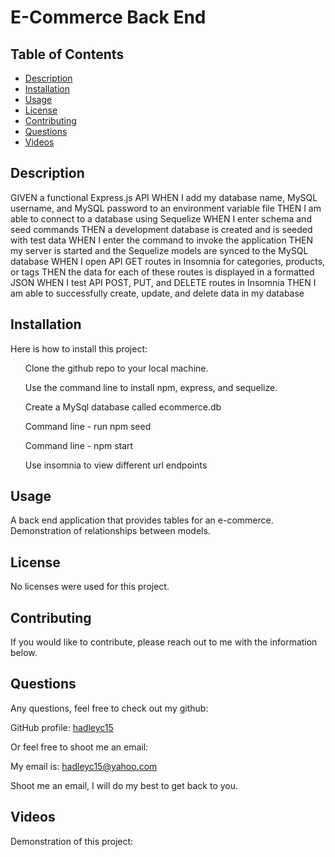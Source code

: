 # E-Commerce Back End

  ## Table of Contents
  
  * [Description](#description)
  * [Installation](#installation)
  * [Usage](#usage)
  * [License](#license)
  * [Contributing](#contributing)
  * [Questions](#questions)
  * [Videos](#videos)

  ## Description

  GIVEN a functional Express.js API
  WHEN I add my database name, MySQL username, and MySQL password to an environment variable file
  THEN I am able to connect to a database using Sequelize
  WHEN I enter schema and seed commands
  THEN a development database is created and is seeded with test data
  WHEN I enter the command to invoke the application
  THEN my server is started and the Sequelize models are synced to the MySQL database
  WHEN I open API GET routes in Insomnia for categories, products, or tags
  THEN the data for each of these routes is displayed in a formatted JSON
  WHEN I test API POST, PUT, and DELETE routes in Insomnia
  THEN I am able to successfully create, update, and delete data in my database

  ## Installation
  
  Here is how to install this project:

  <ul>Clone the github repo to your local machine.</ul>
  <ul>Use the command line to install npm, express, and sequelize.</ul>
  <ul>Create a MySql database called ecommerce.db</ul>
  <ul>Command line - run npm seed</ul>
  <ul>Command line - npm start</ul>
  <ul>Use insomnia to view different url endpoints</ul>  

  ## Usage

  A back end application that provides tables for an e-commerce.  Demonstration of relationships between models.

  ## License
  
  No licenses were used for this project.

  ## Contributing

  If you would like to contribute, please reach out to me with the information below.
  
  ## Questions

  Any questions, feel free to check out my github:

  GitHub profile: [hadleyc15](https://github.com/hadleyc15)
    
  Or feel free to shoot me an email:
    
  My email is: [hadleyc15@yahoo.com](mailto:hadleyc15@yahoo.com)
    
  Shoot me an email, I will do my best to get back to you.

  ## Videos

  Demonstration of this project: 




